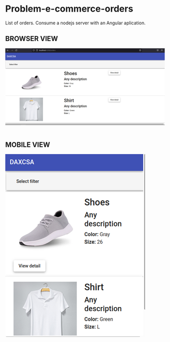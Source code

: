# Problem-e-commerce-orders
List of orders. Consume a nodejs server with an Angular aplication.

## BROWSER VIEW
![](./img/browser.png)<br><br>

## MOBILE VIEW
![](./img/movil.png)<br><br>